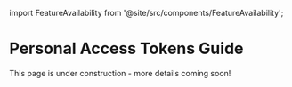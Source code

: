 import FeatureAvailability from '@site/src/components/FeatureAvailability';

# Personal Access Tokens Guide

<FeatureAvailability/>

This page is under construction - more details coming soon!
